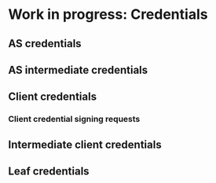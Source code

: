 # Work in progress: Credentials

## AS credentials

## AS intermediate credentials

## Client credentials

### Client credential signing requests

## Intermediate client credentials

## Leaf credentials
